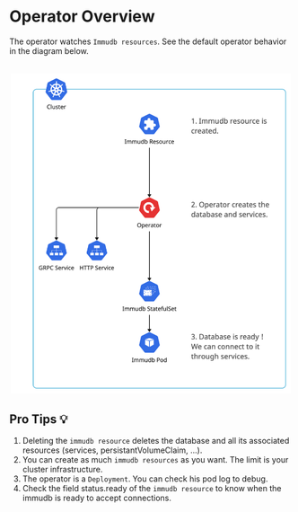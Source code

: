 # Operator Overview
The operator watches `Immudb resources`. See the default operator behavior in the diagram below.
<br></br>
<p align="center" width="100%">
<img src="./overview.png" width="500">
</p>

## **Pro Tips :bulb:**
1. Deleting the `immudb resource` deletes the database and all its associated resources (services, persistantVolumeClaim, ...).
2. You can create as much `immudb resources` as you want. The limit is your cluster infrastructure.
3. The operator is a `Deployment`. You can check his pod log to debug.
4. Check the field status.ready of the `immudb resource` to know when the immudb is ready to accept connections.